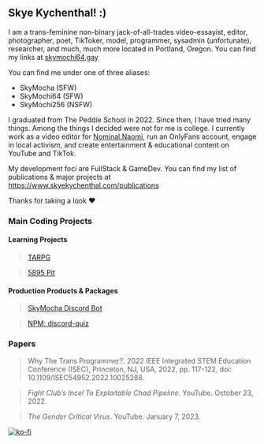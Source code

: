 ## Skye Kychenthal! :)

I am a trans-feminine non-binary jack-of-all-trades video-essayist, editor, photographer, poet, TikToker, model, programmer, sysadmin (unfortunate), researcher, and much, much more located in Portland, Oregon. You can find my links at [skymochi64.gay](https://www.skymochi64.gay)

You can find me under one of three aliases:

* SkyMocha (SFW)
* SkyMochi64 (SFW)
* SkyMochi256 (NSFW)

I graduated from The Peddie School in 2022. Since then, I have tried many things. Among the things I decided were not for me is college. I currently work as a video editor for [Nominal.Naomi](https://www.tiktok.com/@nominal.naomi), run an OnlyFans account, engage in local activism, and create entertainment & educational content on YouTube and TikTok.

My development foci are FullStack & GameDev. You can find my list of publications & major projects at https://www.skyekychenthal.com/publications

Thanks for taking a look ♥️

### Main Coding Projects

#### Learning Projects
> [TARPG](https://github.com/SkyMocha/TARPG)

> [5895 Pit](https://github.com/SkyMocha/5895-Pit)

#### Production Products & Packages

> [SkyMocha Discord Bot](https://github.com/SkyMocha/SkyMochaBot)

> [NPM: discord-quiz](https://www.npmjs.com/package/discord-quiz)

### Papers

> Why The Trans Programmer?. 2022 IEEE Integrated STEM Education Conference (ISEC), Princeton, NJ, USA, 2022, pp. 117-122, doi: 10.1109/ISEC54952.2022.10025288.

> _Fight Club’s Incel To Exploitable Chad Pipeline_. YouTube. October 23, 2022.

>  _The Gender Critical Virus_. YouTube. January 7, 2023.


[![ko-fi](https://ko-fi.com/img/githubbutton_sm.svg)](https://ko-fi.com/D1D5FBU2H)
